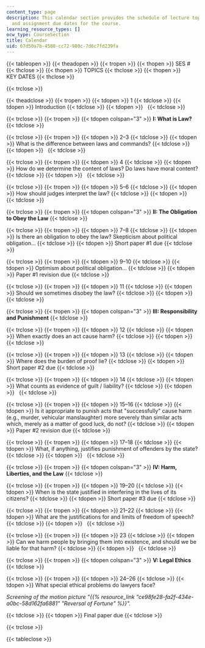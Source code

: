 ```yaml
---
content_type: page
description: This calendar section provides the schedule of lecture topics, activities,
  and assignment due dates for the course.
learning_resource_types: []
ocw_type: CourseSection
title: Calendar
uid: 67d50a7b-4588-cc72-980c-7d6c7fd239fa
---
```


{{< tableopen >}}
{{< theadopen >}}
{{< tropen >}}
{{< thopen >}}
SES #
{{< thclose >}}
{{< thopen >}}
TOPICS
{{< thclose >}}
{{< thopen >}}
KEY DATES
{{< thclose >}}

{{< trclose >}}

{{< theadclose >}}
{{< tropen >}}
{{< tdopen >}}
1
{{< tdclose >}}
{{< tdopen >}}
Introduction
{{< tdclose >}}
{{< tdopen >}}
 
{{< tdclose >}}

{{< trclose >}}
{{< tropen >}}
{{< tdopen colspan="3" >}}
**I: What is Law?**
{{< tdclose >}}

{{< trclose >}}
{{< tropen >}}
{{< tdopen >}}
2–3
{{< tdclose >}}
{{< tdopen >}}
What is the difference between laws and commands?
{{< tdclose >}}
{{< tdopen >}}
 
{{< tdclose >}}

{{< trclose >}}
{{< tropen >}}
{{< tdopen >}}
4
{{< tdclose >}}
{{< tdopen >}}
How do we determine the content of laws? Do laws have moral content?
{{< tdclose >}}
{{< tdopen >}}
 
{{< tdclose >}}

{{< trclose >}}
{{< tropen >}}
{{< tdopen >}}
5–6
{{< tdclose >}}
{{< tdopen >}}
How should judges interpret the law?
{{< tdclose >}}
{{< tdopen >}}
 
{{< tdclose >}}

{{< trclose >}}
{{< tropen >}}
{{< tdopen colspan="3" >}}
**II: The Obligation to Obey the Law**
{{< tdclose >}}

{{< trclose >}}
{{< tropen >}}
{{< tdopen >}}
7–8
{{< tdclose >}}
{{< tdopen >}}
Is there an obligation to obey the law? Skepticism about political obligation…
{{< tdclose >}}
{{< tdopen >}}
Short paper #1 due
{{< tdclose >}}

{{< trclose >}}
{{< tropen >}}
{{< tdopen >}}
9–10
{{< tdclose >}}
{{< tdopen >}}
Optimism about political obligation…
{{< tdclose >}}
{{< tdopen >}}
Paper #1 revision due
{{< tdclose >}}

{{< trclose >}}
{{< tropen >}}
{{< tdopen >}}
11
{{< tdclose >}}
{{< tdopen >}}
Should we sometimes disobey the law?
{{< tdclose >}}
{{< tdopen >}}
 
{{< tdclose >}}

{{< trclose >}}
{{< tropen >}}
{{< tdopen colspan="3" >}}
**III: Responsibility and Punishment**
{{< tdclose >}}

{{< trclose >}}
{{< tropen >}}
{{< tdopen >}}
12
{{< tdclose >}}
{{< tdopen >}}
When exactly does an act cause harm?
{{< tdclose >}}
{{< tdopen >}}
 
{{< tdclose >}}

{{< trclose >}}
{{< tropen >}}
{{< tdopen >}}
13
{{< tdclose >}}
{{< tdopen >}}
Where does the burden of proof lie?
{{< tdclose >}}
{{< tdopen >}}
Short paper #2 due
{{< tdclose >}}

{{< trclose >}}
{{< tropen >}}
{{< tdopen >}}
14
{{< tdclose >}}
{{< tdopen >}}
What counts as evidence of guilt / liability?
{{< tdclose >}}
{{< tdopen >}}
 
{{< tdclose >}}

{{< trclose >}}
{{< tropen >}}
{{< tdopen >}}
15–16
{{< tdclose >}}
{{< tdopen >}}
Is it appropriate to punish acts that "successfully" cause harm (e.g., murder, vehicular manslaughter) more severely than similar acts which, merely as a matter of good luck, do not?
{{< tdclose >}}
{{< tdopen >}}
Paper #2 revision due
{{< tdclose >}}

{{< trclose >}}
{{< tropen >}}
{{< tdopen >}}
17–18
{{< tdclose >}}
{{< tdopen >}}
What, if anything, justifies punishment of offenders by the state?
{{< tdclose >}}
{{< tdopen >}}
 
{{< tdclose >}}

{{< trclose >}}
{{< tropen >}}
{{< tdopen colspan="3" >}}
**IV: Harm, Liberties, and the Law**
{{< tdclose >}}

{{< trclose >}}
{{< tropen >}}
{{< tdopen >}}
19–20
{{< tdclose >}}
{{< tdopen >}}
When is the state justified in interfering in the lives of its citizens?
{{< tdclose >}}
{{< tdopen >}}
Short paper #3 due
{{< tdclose >}}

{{< trclose >}}
{{< tropen >}}
{{< tdopen >}}
21–22
{{< tdclose >}}
{{< tdopen >}}
What are the justifications for and limits of freedom of speech?
{{< tdclose >}}
{{< tdopen >}}
 
{{< tdclose >}}

{{< trclose >}}
{{< tropen >}}
{{< tdopen >}}
23
{{< tdclose >}}
{{< tdopen >}}
Can we harm people by bringing them into existence, and should we be liable for that harm?
{{< tdclose >}}
{{< tdopen >}}
 
{{< tdclose >}}

{{< trclose >}}
{{< tropen >}}
{{< tdopen colspan="3" >}}
**V: Legal Ethics**
{{< tdclose >}}

{{< trclose >}}
{{< tropen >}}
{{< tdopen >}}
24–26
{{< tdclose >}}
{{< tdopen >}}
What special ethical problems do lawyers face?

_Screening of the motion picture "{{% resource_link "ce98fe28-fa2f-434e-a0bc-58d162fa6881" "Reversal of Fortune" %}}"._


{{< tdclose >}}
{{< tdopen >}}
Final paper due
{{< tdclose >}}

{{< trclose >}}

{{< tableclose >}}